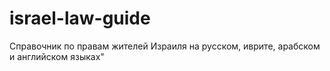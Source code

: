# israel-law-guide
Справочник по правам жителей Израиля на русском, иврите, арабском и английском языках"
